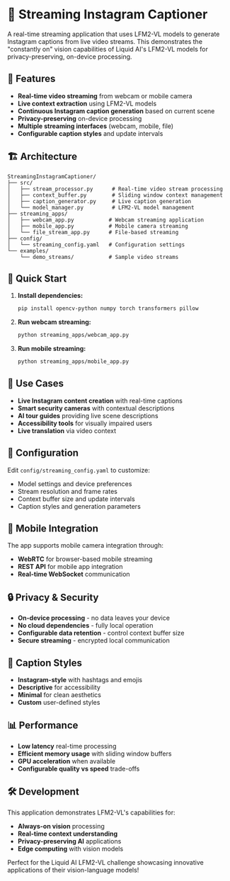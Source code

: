 # 🎥 Streaming Instagram Captioner

A real-time streaming application that uses LFM2-VL models to generate Instagram captions from live video streams. This demonstrates the "constantly on" vision capabilities of Liquid AI's LFM2-VL models for privacy-preserving, on-device processing.

## 🌟 Features

- **Real-time video streaming** from webcam or mobile camera
- **Live context extraction** using LFM2-VL models
- **Continuous Instagram caption generation** based on current scene
- **Privacy-preserving** on-device processing
- **Multiple streaming interfaces** (webcam, mobile, file)
- **Configurable caption styles** and update intervals

## 🏗️ Architecture

```
StreamingInstagramCaptioner/
├── src/
│   ├── stream_processor.py      # Real-time video stream processing
│   ├── context_buffer.py        # Sliding window context management
│   ├── caption_generator.py     # Live caption generation
│   └── model_manager.py         # LFM2-VL model management
├── streaming_apps/
│   ├── webcam_app.py           # Webcam streaming application
│   ├── mobile_app.py           # Mobile camera streaming
│   └── file_stream_app.py      # File-based streaming
├── config/
│   └── streaming_config.yaml   # Configuration settings
└── examples/
    └── demo_streams/           # Sample video streams
```

## 🚀 Quick Start

1. **Install dependencies:**
   ```bash
   pip install opencv-python numpy torch transformers pillow
   ```

2. **Run webcam streaming:**
   ```bash
   python streaming_apps/webcam_app.py
   ```

3. **Run mobile streaming:**
   ```bash
   python streaming_apps/mobile_app.py
   ```

## 🎯 Use Cases

- **Live Instagram content creation** with real-time captions
- **Smart security cameras** with contextual descriptions
- **AI tour guides** providing live scene descriptions
- **Accessibility tools** for visually impaired users
- **Live translation** via video context

## 🔧 Configuration

Edit `config/streaming_config.yaml` to customize:
- Model settings and device preferences
- Stream resolution and frame rates
- Context buffer size and update intervals
- Caption styles and generation parameters

## 📱 Mobile Integration

The app supports mobile camera integration through:
- **WebRTC** for browser-based mobile streaming
- **REST API** for mobile app integration
- **Real-time WebSocket** communication

## 🔒 Privacy & Security

- **On-device processing** - no data leaves your device
- **No cloud dependencies** - fully local operation
- **Configurable data retention** - control context buffer size
- **Secure streaming** - encrypted local communication

## 🎨 Caption Styles

- **Instagram-style** with hashtags and emojis
- **Descriptive** for accessibility
- **Minimal** for clean aesthetics
- **Custom** user-defined styles

## 📊 Performance

- **Low latency** real-time processing
- **Efficient memory usage** with sliding window buffers
- **GPU acceleration** when available
- **Configurable quality vs speed** trade-offs

## 🛠️ Development

This application demonstrates LFM2-VL's capabilities for:
- **Always-on vision** processing
- **Real-time context understanding**
- **Privacy-preserving AI** applications
- **Edge computing** with vision models

Perfect for the Liquid AI LFM2-VL challenge showcasing innovative applications of their vision-language models!
